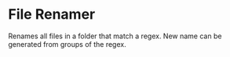 # File Renamer
Renames all files in a folder that match a regex. New name can be generated from groups of the regex.
